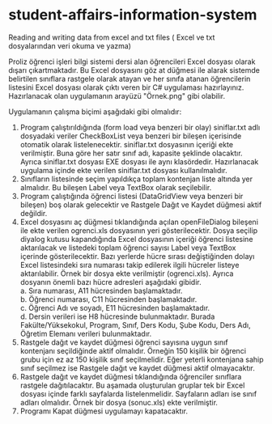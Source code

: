 # student-affairs-information-system
Reading and writing data from excel and txt files ( Excel ve txt dosyalarından veri okuma ve yazma)

Proliz öğrenci işleri bilgi sistemi dersi alan öğrencileri Excel dosyası olarak dışarı çıkartmaktadır. 
Bu Excel dosyasını göz at düğmesi ile alarak sistemde belirtilen sınıflara rastgele olarak atayan ve her sınıfa atanan öğrencilerin listesini Excel dosyası olarak çıktı veren bir C# uygulaması hazırlayınız.
Hazırlanacak olan uygulamanın arayüzü "Örnek.png" gibi olabilir.  

  
Uygulamanın çalışma biçimi aşağıdaki gibi olmalıdır:  
  
1.	Program çalıştırıldığında (form load veya benzeri bir  	olay)  	siniflar.txt  	adlı  	dosyadaki  veriler CheckBoxList veya benzeri bir bileşen içerisinde otomatik  	olarak  listelenecektir. 
 siniflar.txt dosyasının içeriği ekte verilmiştir. Buna göre her satır sınıf adı, kapasite şeklinde olacaktır. Ayrıca siniflar.txt dosyası EXE dosyası ile aynı klasördedir. Hazırlanacak  	uygulama  içinde  ekte  	verilen siniflar.txt dosyası kullanılmalıdır.  
2.	Sınıfların listesinde seçim yapıldıkça toplam kontenjan liste altında yer almalıdır. Bu bileşen Label veya TextBox olarak seçilebilir.  
3.	Program çalıştığında öğrenci listesi  (DataGridView veya benzeri bir bileşen) boş olarak gelecektir ve Rastgele Dağıt ve Kaydet düğmesi aktif değildir.  
4.	Excel dosyasını aç düğmesi tıklandığında açılan openFileDialog bileşeni ile ekte verilen ogrenci.xls dosyasının yeri gösterilecektir. Dosya seçilip diyalog kutusu kapandığında Excel dosyasının içeriği öğrenci listesine aktarılacak ve listedeki toplam öğrenci sayısı Label veya TextBox içerinde gösterilecektir. Bazı yerlerde hücre sırası değiştiğinden dolayı Excel listesindeki sıra numarası takip edilerek ilgili hücreler listeye aktarılabilir. Örnek bir dosya ekte verilmiştir (ogrenci.xls). Ayrıca dosyanın önemli bazı hücre adresleri aşağıdaki gibidir.  
a.	Sıra numarası, A11 hücresinden başlamaktadır.  
b.	Öğrenci numarası, C11 hücresinden başlamaktadır.  
c.	Öğrenci Adı ve soyadı, E11 hücresinden başlamaktadır.  
d.	Dersin verileri ise H8 hücresinde bulunmaktadır. Burada Fakülte/Yüksekokul, Program, Sınıf, Ders Kodu, Şube Kodu, Ders Adı, Öğretim Elemanı verileri bulunmaktadır.  
5.	Rastgele dağıt ve kaydet düğmesi öğrenci sayısına uygun sınıf kontenjanı seçildiğinde aktif olmalıdır. Örneğin 150 kişilik bir öğrenci grubu için ez az 150 kişilik sınıf seçilmelidir. Eğer yeterli kontenjana sahip sınıf seçilmez ise Rastgele dağıt ve kaydet düğmesi aktif olmayacaktır.  
6.	Rastgele dağıt ve kaydet düğmesi tıklandığında öğrenciler sınıflara rastgele dağıtılacaktır. Bu aşamada oluşturulan gruplar tek bir Excel dosyası içinde farklı sayfalarda listelenmelidir. Sayfaların adları ise sınıf adları olmalıdır. Örnek bir dosya (sonuc.xls) ekte verilmiştir.  
7.	Programı Kapat düğmesi uygulamayı kapatacaktır.  
